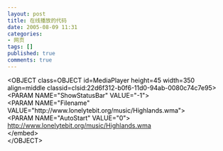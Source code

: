 ```yaml
---
layout: post
title: 在线播放的代码
date: 2005-08-09 11:31
categories:
- 网页
tags: []
published: true
comments: true
---
```

<p><div class="postText"><font color="#000000">&lt;OBJECT class=OBJECT id=MediaPlayer height=45 width=350 align=middle classid=clsid:22d6f312-b0f6-11d0-94ab-0080c74c7e95&gt;<br />&lt;PARAM NAME=&quot;ShowStatusBar&quot; VALUE=&quot;-1&quot;&gt;<br />&lt;PARAM NAME=&quot;Filename&quot; VALUE=&quot;http://www.lonelytebit.org/music/Highlands.wma&quot;&gt;<br />&lt;PARAM NAME=&quot;AutoStart&quot; VALUE=&quot;0&quot;&gt;<br /><a href="http://www.lonelytebit.org/music/Highlands.wma">http://www.lonelytebit.org/music/Highlands.wma</a><br />&lt;/embed&gt;<br />&lt;/OBJECT&gt;</font><font color="#000080"></font> </div></p>

